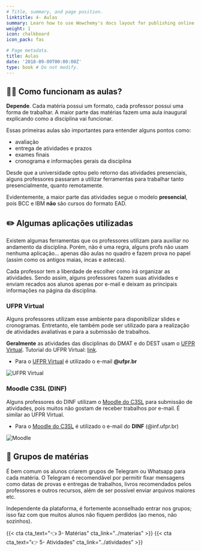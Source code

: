 ```yaml
---
# Title, summary, and page position.
linktitle: 4- Aulas
summary: Learn how to use Wowchemy's docs layout for publishing online courses, software documentation, and tutorials.
weight: 1
icon: chalkboard
icon_pack: fas

# Page metadata.
title: Aulas
date: '2018-09-09T00:00:00Z'
type: book # Do not modify.
---
```


## 🧑‍🏫 Como funcionam as aulas?

**Depende**. Cada matéria possui um formato, cada professor possui uma forma de trabalhar. A maior parte das matérias fazem uma aula inaugural explicando como a disciplina vai funcionar.

Essas primeiras aulas são importantes para entender alguns pontos como:
* avaliação
* entrega de atividades e prazos
* exames finais
* cronograma e informações gerais da disciplina

Desde que a universidade optou pelo retorno das atividades presenciais, alguns professores passaram a utilizar ferramentas para trabalhar tanto presencialmente, quanto remotamente.

Evidentemente, a maior parte das atividades segue o modelo **presencial**, pois BCC e IBM **não** são cursos do formato EAD.


## ✏️ Algumas aplicações utilizadas

Existem algumas ferramentas que os professores utilizam para auxiliar no andamento da disciplina. Porém, não é uma regra, alguns profs não usam nenhuma aplicação... apenas dão aulas no quadro e fazem prova no papel (assim como os antigos maias, incas e astecas).

Cada professor tem a liberdade de escolher como irá organizar as atividades. Sendo assim, alguns professores fazem suas atividades e enviam recados aos alunos apenas por e-mail e deixam as principais informações na página da disciplina.

### UFPR Virtual

Alguns professores utilizam esse ambiente para disponibilizar slides e cronogramas. Entretanto, ele também pode ser utilizado para a realização de atividades avaliativas e para a submissão de trabalhos.

**Geralmente** as atividades das disciplinas do DMAT e do DEST usam o [UFPR Virtual](https://ufprvirtual.ufpr.br/). Tutorial do UFPR Virtual: [link](http://www.cipead.ufpr.br/portal1/index.php/cipead/saberesonline/ufpr-virtual/).

* Para o [UFPR Virtual](https://ufprvirtual.ufpr.br/) é utilizado o e-mail **@ufpr.br**

![UFPR Virtual](https://i.ytimg.com/vi/l6phOStMACc/maxresdefault.jpg)

### Moodle C3SL (DINF)

Alguns professores do DINF utilizam o [Moodle do C3SL](https://moodle.c3sl.ufpr.br/) para submissão de atividades, pois muitos não gostam de receber trabalhos por e-mail. É similar ao UFPR Virtual.

* Para o [Moodle do C3SL](https://moodle.c3sl.ufpr.br/) é utilizado o e-mail do **DINF** (@inf.ufpr.br)

![Moodle](https://moodle.c3sl.ufpr.br/pluginfile.php/1/core_admin/logocompact/300x300/1671537878/moodle-c3sl-novo.png)


## 📲 Grupos de matérias

É bem comum os alunos criarem grupos de Telegram ou Whatsapp para cada matéria. O Telegram é recomendável por permitir fixar mensagens como datas de provas e entregas de trabalhos, livros recomendados pelos professores e outros recursos, além de ser possível enviar arquivos maiores etc.

Independente da plataforma, é fortemente aconselhado entrar nos grupos; isso faz com que muitos alunos não fiquem perdidos (ao menos, não sozinhos).

{{< cta cta_text="👈 3- Matérias" cta_link="../materias" >}}
{{< cta cta_text="👉 5- Atividades" cta_link="../atividades" >}}
